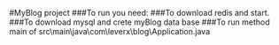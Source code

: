 #MyBlog project
###To run you need:
###To download redis and start.
###To download mysql and crete myBlog data base
###To run method main of src\main\java\com\leverx\blog\Application.java 